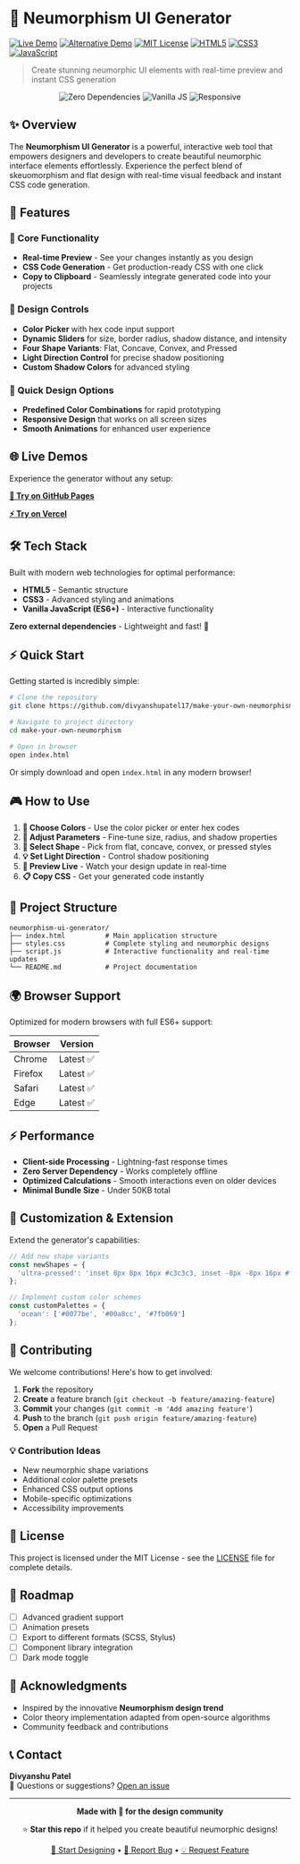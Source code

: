 # 🎨 Neumorphism UI Generator

[![Live Demo](https://img.shields.io/badge/Live%20Demo-GitHub%20Pages-blue?style=for-the-badge&logo=github)](https://divyanshupatel17.github.io/make-your-own-neumorphism/)
[![Alternative Demo](https://img.shields.io/badge/Demo-Vercel-black?style=for-the-badge&logo=vercel)](https://make-your-own-neumorphism.vercel.app/)
[![MIT License](https://img.shields.io/badge/License-MIT-green.svg?style=for-the-badge)](https://choosealicense.com/licenses/mit/)
[![HTML5](https://img.shields.io/badge/HTML5-E34F26?style=for-the-badge&logo=html5&logoColor=white)](https://developer.mozilla.org/en-US/docs/Web/HTML)
[![CSS3](https://img.shields.io/badge/CSS3-1572B6?style=for-the-badge&logo=css3&logoColor=white)](https://developer.mozilla.org/en-US/docs/Web/CSS)
[![JavaScript](https://img.shields.io/badge/JavaScript-F7DF1E?style=for-the-badge&logo=javascript&logoColor=black)](https://developer.mozilla.org/en-US/docs/Web/JavaScript)

> Create stunning neumorphic UI elements with real-time preview and instant CSS generation

<div align="center">
  <img src="https://img.shields.io/badge/Zero%20Dependencies-✅-brightgreen?style=flat-square" alt="Zero Dependencies">
  <img src="https://img.shields.io/badge/Vanilla%20JS-⚡-yellow?style=flat-square" alt="Vanilla JS">
  <img src="https://img.shields.io/badge/Responsive-📱-blue?style=flat-square" alt="Responsive">
</div>

## ✨ Overview

The **Neumorphism UI Generator** is a powerful, interactive web tool that empowers designers and developers to create beautiful neumorphic interface elements effortlessly. Experience the perfect blend of skeuomorphism and flat design with real-time visual feedback and instant CSS code generation.

## 🚀 Features

### 🎯 Core Functionality
- **Real-time Preview** - See your changes instantly as you design
- **CSS Code Generation** - Get production-ready CSS with one click
- **Copy to Clipboard** - Seamlessly integrate generated code into your projects

### 🎨 Design Controls
- **Color Picker** with hex code input support
- **Dynamic Sliders** for size, border radius, shadow distance, and intensity
- **Four Shape Variants**: Flat, Concave, Convex, and Pressed
- **Light Direction Control** for precise shadow positioning
- **Custom Shadow Colors** for advanced styling

### 🌈 Quick Design Options
- **Predefined Color Combinations** for rapid prototyping
- **Responsive Design** that works on all screen sizes
- **Smooth Animations** for enhanced user experience

## 🌐 Live Demos

Experience the generator without any setup:

**[🎨 Try on GitHub Pages](https://divyanshupatel17.github.io/make-your-own-neumorphism/)**

**[⚡ Try on Vercel](https://make-your-own-neumorphism.vercel.app/)**

## 🛠️ Tech Stack

Built with modern web technologies for optimal performance:

- **HTML5** - Semantic structure
- **CSS3** - Advanced styling and animations
- **Vanilla JavaScript (ES6+)** - Interactive functionality

**Zero external dependencies** - Lightweight and fast! 🚀

## ⚡ Quick Start

Getting started is incredibly simple:

```bash
# Clone the repository
git clone https://github.com/divyanshupatel17/make-your-own-neumorphism.git

# Navigate to project directory
cd make-your-own-neumorphism

# Open in browser
open index.html
```

Or simply download and open `index.html` in any modern browser!

## 🎮 How to Use

1. **🎨 Choose Colors** - Use the color picker or enter hex codes
2. **📏 Adjust Parameters** - Fine-tune size, radius, and shadow properties
3. **🔀 Select Shape** - Pick from flat, concave, convex, or pressed styles
4. **💡 Set Light Direction** - Control shadow positioning
5. **🎯 Preview Live** - Watch your design update in real-time
6. **📋 Copy CSS** - Get your generated code instantly

## 📁 Project Structure

```
neumorphism-ui-generator/
├── index.html          # Main application structure
├── styles.css          # Complete styling and neumorphic designs
├── script.js           # Interactive functionality and real-time updates
└── README.md           # Project documentation
```

## 🌍 Browser Support

Optimized for modern browsers with full ES6+ support:

| Browser | Version |
|---------|---------|
| Chrome  | Latest ✅ |
| Firefox | Latest ✅ |
| Safari  | Latest ✅ |
| Edge    | Latest ✅ |

## ⚡ Performance

- **Client-side Processing** - Lightning-fast response times
- **Zero Server Dependency** - Works completely offline
- **Optimized Calculations** - Smooth interactions even on older devices
- **Minimal Bundle Size** - Under 50KB total

## 🔧 Customization & Extension

Extend the generator's capabilities:

```javascript
// Add new shape variants
const newShapes = {
  'ultra-pressed': 'inset 8px 8px 16px #c3c3c3, inset -8px -8px 16px #ffffff'
};

// Implement custom color schemes
const customPalettes = {
  'ocean': ['#0077be', '#00a8cc', '#7fb069']
};
```

## 🤝 Contributing

We welcome contributions! Here's how to get involved:

1. **Fork** the repository
2. **Create** a feature branch (`git checkout -b feature/amazing-feature`)
3. **Commit** your changes (`git commit -m 'Add amazing feature'`)
4. **Push** to the branch (`git push origin feature/amazing-feature`)
5. **Open** a Pull Request

### 💡 Contribution Ideas

- New neumorphic shape variations
- Additional color palette presets
- Enhanced CSS output options
- Mobile-specific optimizations
- Accessibility improvements

## 📄 License

This project is licensed under the MIT License - see the [LICENSE](LICENSE) file for complete details.

## 🎯 Roadmap

- [ ] Advanced gradient support
- [ ] Animation presets
- [ ] Export to different formats (SCSS, Stylus)
- [ ] Component library integration
- [ ] Dark mode toggle

## 🙏 Acknowledgments

- Inspired by the innovative **Neumorphism design trend**
- Color theory implementation adapted from open-source algorithms
- Community feedback and contributions

## 📞 Contact

**Divyanshu Patel**  
📧 Questions or suggestions? [Open an issue](https://github.com/divyanshupatel17/make-your-own-neumorphism/issues)

---

<div align="center">

**Made with 💜 for the design community**

⭐ **Star this repo** if it helped you create beautiful neumorphic designs!

[🎨 Start Designing](https://divyanshupatel17.github.io/make-your-own-neumorphism/) • [🐛 Report Bug](https://github.com/divyanshupatel17/make-your-own-neumorphism/issues) • [💡 Request Feature](https://github.com/divyanshupatel17/make-your-own-neumorphism/issues)

</div>
